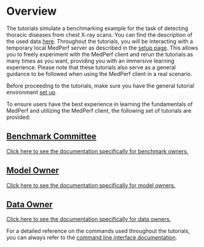 # Overview

The tutorials simulate a benchmarking example for the task of detecting thoracic diseases from chest X-ray scans. You can find the description of the used data [here](https://www.nih.gov/news-events/news-releases/nih-clinical-center-provides-one-largest-publicly-available-chest-x-ray-datasets-scientific-community). Throughout the tutorials, you will be interacting with a temporary local MedPerf server as described in the [setup page](setup.md). This allows you to freely experiment with the MedPerf client and rerun the tutorials as many times as you want, providing you with an immersive learning experience. Please note that these tutorials also serve as a general guidance to be followed when using the MedPerf client in a real scenario.

Before proceeding to the tutorials, make sure you have the general tutorial environment [set up](setup.md).

To ensure users have the best experience in learning the fundamentals of MedPerf and utilizing the MedPerf client, the following set of tutorials are provided:


<div class="tutorial_card_container">
        <a class="card" href="../benchmark_owner_demo/">
            <div class="card_image image1">
            </div>
            <div class="card_text">
                <h2 class='card_title'>Benchmark Committee</h2>
                <p>Click here to see the documentation specifically for benchmark owners.</p>
            </div>
        </a>
        <a class="card" href="../model_owner_demo/">
            <div class="card_image image2">
            </div>
            <div class="card_text">
                <h2 class='card_title'>Model Owner</h2>
                <p>Click here to see the documentation specifically for model owners.</p>
            </div>
        </a>
        <a class="card" href="../data_owner_demo/">
            <div class="card_image image3">
            </div>
            <div class="card_text">
                <h2 class='card_title'>Data Owner</h2>
                <p>Click here to see the documentation specifically for data owners.</p>
            </div>
        </a>
    </div>

For a detailed reference on the commands used throughout the tutorials, you can always refer to the [command line interface documentation](../cli_reference.md).

